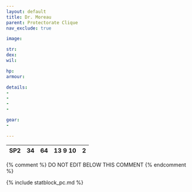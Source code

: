 ```yaml
---
layout: default
title: Dr. Moreau
parent: Protectorate Clique
nav_exclude: true

image: 

str: 
dex: 
wil: 

hp: 
armour: 

details:
- 
- 
- 
- 

gear:
-

---
```

| SP2 | 34         | 64      | 13 9 10  | 2   |
| --- | ---------- | ------- | -------- | --- |

{% comment %}
DO NOT EDIT BELOW THIS COMMENT
{% endcomment %}

{% include statblock_pc.md %}
